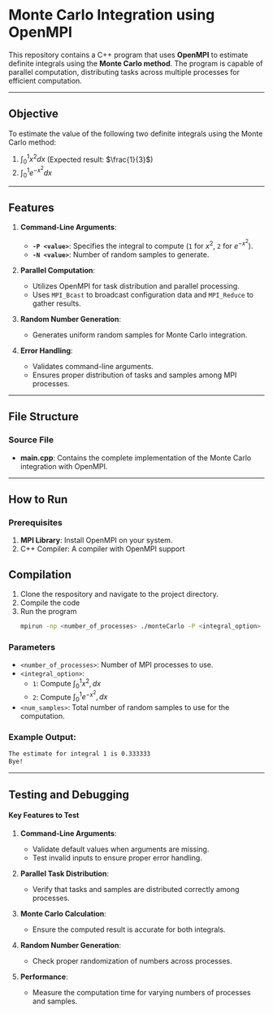 # Monte Carlo Integration using OpenMPI

This repository contains a C++ program that uses **OpenMPI** to estimate definite integrals using the **Monte Carlo method**. The program is capable of parallel computation, distributing tasks across multiple processes for efficient computation.

---

## Objective

To estimate the value of the following two definite integrals using the Monte Carlo method:
1. $\int_0^1 x^2 dx$ (Expected result: $\frac{1}{3}$)
2. $\int_0^1 e^{-x^2} dx$

---

## Features

1. **Command-Line Arguments**:
   - **`-P <value>`**: Specifies the integral to compute (`1` for $x^2$, `2` for $e^{-x^2}$).
   - **`-N <value>`**: Number of random samples to generate.

2. **Parallel Computation**:
   - Utilizes OpenMPI for task distribution and parallel processing.
   - Uses `MPI_Bcast` to broadcast configuration data and `MPI_Reduce` to gather results.

3. **Random Number Generation**:
   - Generates uniform random samples for Monte Carlo integration.

4. **Error Handling**:
   - Validates command-line arguments.
   - Ensures proper distribution of tasks and samples among MPI processes.

---

## File Structure

### Source File
- **main.cpp**: Contains the complete implementation of the Monte Carlo integration with OpenMPI.

---

## How to Run

### Prerequisites

1. **MPI Library**: Install OpenMPI on your system.
2. C++ Compiler: A compiler with OpenMPI support

## Compilation
1. Clone the respository and navigate to the project directory.
2. Compile the code
3. Run the program
   ```bash
   mpirun -np <number_of_processes> ./monteCarlo -P <integral_option> -N <num_samples>
   ```
### Parameters
- `<number_of_processes>`: Number of MPI processes to use.
- `<integral_option>`:
  - `1`: Compute $\int_{0}^{1} x^2 ,dx$
  - `2`: Compute $\int_{0}^{1} e^{-x^2} ,dx$
- `<num_samples>`: Total number of random samples to use for the computation.


### Example Output:
```bash
The estimate for integral 1 is 0.333333
Bye!
```
---

## Testing and Debugging

#### Key Features to Test

1. **Command-Line Arguments**:
   - Validate default values when arguments are missing.
   - Test invalid inputs to ensure proper error handling.

2. **Parallel Task Distribution**:
   - Verify that tasks and samples are distributed correctly among processes.

3. **Monte Carlo Calculation**:
   - Ensure the computed result is accurate for both integrals.

4. **Random Number Generation**:
   - Check proper randomization of numbers across processes.

5. **Performance**:
   - Measure the computation time for varying numbers of processes and samples.

